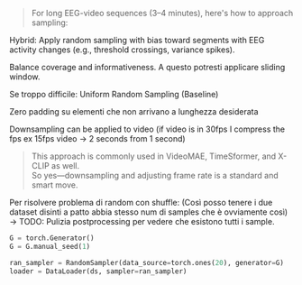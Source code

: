 > For long EEG-video sequences (3–4 minutes), here's how to approach sampling:

Hybrid:
Apply random sampling with bias toward segments with EEG activity changes (e.g., threshold crossings, variance spikes).

Balance coverage and informativeness.
A questo potresti applicare sliding window.

Se troppo difficile: Uniform Random Sampling (Baseline)

Zero padding su elementi che non arrivano a lunghezza desiderata

Downsampling can be applied to video (if video is in 30fps I compress the fps ex 15fps video -> 2 seconds from 1 second)
> This approach is commonly used in VideoMAE, TimeSformer, and X-CLIP as well.<br>
> So yes—downsampling and adjusting frame rate is a standard and smart move.


Per risolvere problema di random con shuffle: (Così posso tenere i due dataset disinti a patto abbia stesso num di
samples che è ovviamente così) -> TODO: Pulizia postprocessing per vedere che esistono tutti i sample.

```py
G = torch.Generator()
G = G.manual_seed(1)

ran_sampler = RandomSampler(data_source=torch.ones(20), generator=G)
loader = DataLoader(ds, sampler=ran_sampler)
```